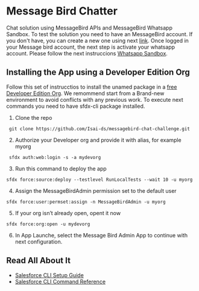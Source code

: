 # Message Bird Chatter

Chat solution using MessageBird APIs and MessageBird Whatsapp Sandbox. To test the solution you need to have an MessageBird account. If you don't have, you can create a new one using next [link](https://dashboard.messagebird.com/sign-up/).
Once logged in your Message bird account, the next step is activate your whatsapp account. Please follow the next instruccions [Whatsapp Sandbox](https://support.messagebird.com/hc/en-us/articles/360002109957-Start-testing-with-the-MessageBird-WhatsApp-Sandbox).

## Installing the App using a Developer Edition Org

Follow this set of instrucctios to install the unamed package in a [free Developer Edition Org](https://developer.salesforce.com/signup). We remommend start from a Brand-new environment to avoid conflicts with any previous work. To execute next commands you need to have sfdx-cli package installed.

1. Clone the repo
```
 git clone https://github.com/Isai-ds/messagebird-chat-challenge.git
```
2. Authorize your Developer org and provide it with alias, for example myorg

```
 sfdx auth:web:login -s -a mydevorg
```

3. Run this command to deploy the app

```
sfdx force:source:deploy --testlevel RunLocalTests --wait 10 -u myorg
```

4. Assign the MessageBirdAdmin permission set to the default user

```
sfdx force:user:permset:assign -n MessageBirdAdmin -u myorg
```

5. If your org isn’t already open, opent it now

```
sfdx force:org:open -u mydevorg
```

6. In App Launche, select the Message Bird Admin App to continue with next configuration.

## Read All About It

- [Salesforce CLI Setup Guide](https://developer.salesforce.com/docs/atlas.en-us.sfdx_setup.meta/sfdx_setup/sfdx_setup_intro.htm)
- [Salesforce CLI Command Reference](https://developer.salesforce.com/docs/atlas.en-us.sfdx_cli_reference.meta/sfdx_cli_reference/cli_reference.htm)
